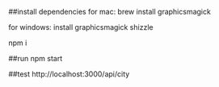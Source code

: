 ##install dependencies
for mac:
brew install graphicsmagick

for windows:
install graphicsmagick shizzle

npm i

##run
npm start

##test
http://localhost:3000/api/city